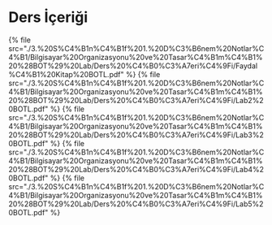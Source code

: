 # Ders İçeriği

<!--Index-->

{% file src="./3.%20S%C4%B1n%C4%B1f%201.%20D%C3%B6nem%20Notlar%C4%B1/Bilgisayar%20Organizasyonu%20ve%20Tasar%C4%B1m%C4%B1%20%28BOT%29%20Lab/Ders%20%C4%B0%C3%A7eri%C4%9Fi/Faydal%C4%B1%20Kitap%20BOTL.pdf" %}
{% file src="./3.%20S%C4%B1n%C4%B1f%201.%20D%C3%B6nem%20Notlar%C4%B1/Bilgisayar%20Organizasyonu%20ve%20Tasar%C4%B1m%C4%B1%20%28BOT%29%20Lab/Ders%20%C4%B0%C3%A7eri%C4%9Fi/Lab2%20BOTL.pdf" %}
{% file src="./3.%20S%C4%B1n%C4%B1f%201.%20D%C3%B6nem%20Notlar%C4%B1/Bilgisayar%20Organizasyonu%20ve%20Tasar%C4%B1m%C4%B1%20%28BOT%29%20Lab/Ders%20%C4%B0%C3%A7eri%C4%9Fi/Lab3%20BOTL.pdf" %}
{% file src="./3.%20S%C4%B1n%C4%B1f%201.%20D%C3%B6nem%20Notlar%C4%B1/Bilgisayar%20Organizasyonu%20ve%20Tasar%C4%B1m%C4%B1%20%28BOT%29%20Lab/Ders%20%C4%B0%C3%A7eri%C4%9Fi/Lab4%20BOTL.pdf" %}
{% file src="./3.%20S%C4%B1n%C4%B1f%201.%20D%C3%B6nem%20Notlar%C4%B1/Bilgisayar%20Organizasyonu%20ve%20Tasar%C4%B1m%C4%B1%20%28BOT%29%20Lab/Ders%20%C4%B0%C3%A7eri%C4%9Fi/Lab5%20BOTL.pdf" %}

<!--Index-->
